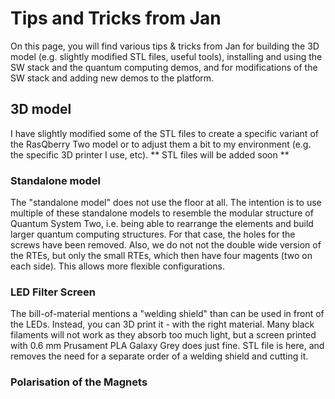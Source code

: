 # Tips and Tricks from Jan

On this page, you will find various tips & tricks from Jan for building the 3D model (e.g. slightly modified STL files, useful tools), installing and using the SW stack and the quantum computing demos, and for modifications of the SW stack and adding new demos to the platform.

## 3D model

I have slightly modified some of the STL files to create a specific variant of the RasQberry Two model or to adjust them a bit to my environment (e.g. the specific 3D printer I use, etc).
** STL files will be added soon **

### Standalone model

The "standalone model" does not use the floor at all. The intention is to use multiple of these standalone models to resemble the modular structure of Quantum System Two, i.e. being able to rearrange the elements and build larger quantum computing structures. For that case, the holes for the screws have been removed. Also, we do not not the double wide version of the RTEs, but only the small RTEs, which then have four magents (two on each side). This allows more flexible configurations.

### LED Filter Screen

The bill-of-material mentions a "welding shield" than can be used in front of the LEDs. Instead, you can 3D print it - with the right material. Many black filaments will not work as they absorb too much light, but a screen printed with 0.6 mm Prusament PLA Galaxy Grey does just fine. STL file is here, and removes the need for a separate order of a welding shield and cutting it.

### Polarisation of the Magnets 

